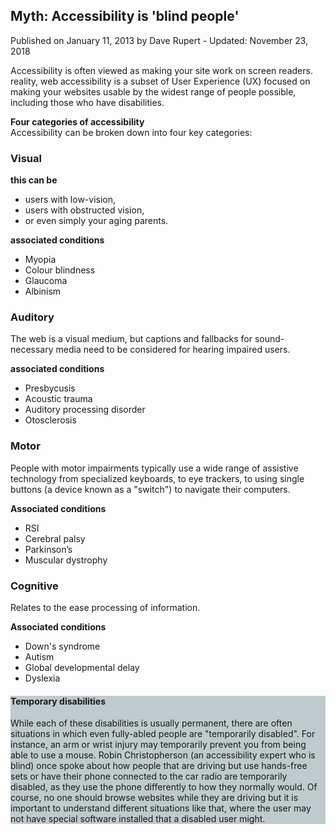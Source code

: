 
<body>

<article>
  
   
  <h1>Myth: Accessibility is 'blind people'</h1>

  

  <p> <italic> Published on January 11, 2013 by Dave Rupert - Updated: November 23, 2018 </italic> </p>
  <p>Accessibility is often viewed as making your site work on screen readers.   
        reality, web accessibility is a subset of User Experience (UX) 
         focused on making your websites usable by the widest range of people possible, 
          including those who have disabilities.</p>
          <p> <strong>Four categories of accessibility</strong><br>
                Accessibility can be broken down into four key categories:</p>
                 <section>
                        <h3>Visual</h3>
                        <p>
                        <strong>this can be </strong> 
                          <ul>
                                <li>users with low-vision,</li>
                                <li>users with obstructed vision,</li>
                                <li>or even simply your aging parents.</li>
                              </ul>
                              <p> <strong>associated conditions</strong></p>
                              <ul><li>Myopia</li><li> Colour blindness</li>
                                                    <li>Glaucoma</li>
                                                            <li> Albinism</li>
                              </ul>
                        </p>
                      </section>
                      <section>
                         <h3>Auditory</h3>
                        <p>The web is a visual medium, but captions and fallbacks for sound-necessary media need to be 
                            considered for hearing impaired users. </p> 
                             <strong>associated conditions</strong>
                              <ul>                                   
                                            <li> Presbycusis</li>
                                                    <li> Acoustic trauma</li>
                                                            <li> Auditory processing disorder</li>
                                                                    <li> Otosclerosis</li>
                                  </ul>                            
                          </section>
                          <section>
                                <h3>Motor</h3>
                       <p>People with motor impairments typically use a wide range of assistive technology from specialized keyboards,
                            to eye trackers, to using single buttons (a device known as a "switch") to navigate their computers.</p>
                            <p><strong>Associated conditions</strong></p>
                            <ul>
                            <li>RSI</li>
                                <li>Cerebral palsy</li>
                                    <li>Parkinson’s</li>
                                        <li>Muscular dystrophy</li>
                            </ul>
                            </section>
                            <section>
                            <h3> Cognitive </h3>
                            Relates to the ease processing of information.
                            <p><strong>Associated conditions</strong></p>
                            <ul>
                                <li>Down's syndrome</li>
                                <li>Autism</li>
                                <li>Global developmental delay</li>
                                <li>Dyslexia</li>
                            </ul>
                            </section>
                            <div style="background-color:rgb(191, 202, 204)">
                            <p>
                               <h4> <Strong>Temporary disabilities</Strong></h4>                               
                                While each of these disabilities is usually permanent, there are often situations in which even fully-abled people are "temporarily disabled".
                                 For instance, an arm or wrist injury may temporarily prevent you from being able to use a mouse.
                            Robin Christopherson (an accessibility expert who is blind) once spoke about how people that are driving but 
                            use hands-free sets or have their phone connected to the car radio are temporarily disabled, as they use the 
                            phone differently to how they normally would. Of course, no one should browse websites while they are driving 
                            but it is important to understand different situations like that,
                            where the user may not have special software installed that a disabled user might.
                            </p>
                            </div>  

        


      
                                              
</article>

</body>
